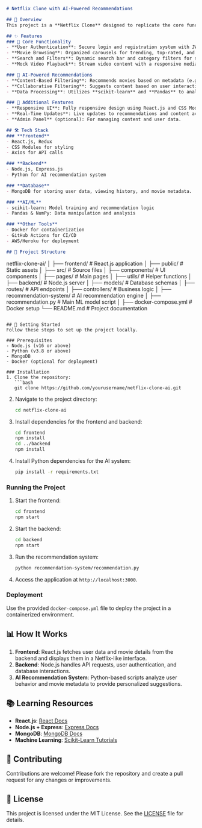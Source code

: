 ```markdown
# Netflix Clone with AI-Powered Recommendations

## 📌 Overview
This project is a **Netflix Clone** designed to replicate the core functionalities of the popular streaming platform while introducing an advanced **AI-Powered Recommendation System**. It serves as a showcase of **full-stack development** skills and the integration of **machine learning** to create a personalized user experience.

## ✨ Features
### 🎥 Core Functionality
- **User Authentication**: Secure login and registration system with JWT.
- **Movie Browsing**: Organized carousels for trending, top-rated, and user-specific recommended content.
- **Search and Filters**: Dynamic search bar and category filters for seamless navigation.
- **Mock Video Playback**: Stream video content with a responsive media player.

### 🧠 AI-Powered Recommendations
- **Content-Based Filtering**: Recommends movies based on metadata (e.g., genre, cast, director).
- **Collaborative Filtering**: Suggests content based on user interactions (e.g., watch history, ratings).
- **Data Processing**: Utilizes **scikit-learn** and **Pandas** to analyze user behavior and train models.

### 🚀 Additional Features
- **Responsive UI**: Fully responsive design using React.js and CSS Modules.
- **Real-Time Updates**: Live updates to recommendations and content availability.
- **Admin Panel** (optional): For managing content and user data.

## 🛠️ Tech Stack
### **Frontend**
- React.js, Redux
- CSS Modules for styling
- Axios for API calls

### **Backend**
- Node.js, Express.js
- Python for AI recommendation system

### **Database**
- MongoDB for storing user data, viewing history, and movie metadata.

### **AI/ML**
- scikit-learn: Model training and recommendation logic
- Pandas & NumPy: Data manipulation and analysis

### **Other Tools**
- Docker for containerization
- GitHub Actions for CI/CD
- AWS/Heroku for deployment

## 📂 Project Structure
```
netflix-clone-ai/
│
├── frontend/              # React.js application
│   ├── public/            # Static assets
│   ├── src/               # Source files
│       ├── components/    # UI components
│       ├── pages/         # Main pages
│       ├── utils/         # Helper functions
│
├── backend/               # Node.js server
│   ├── models/            # Database schemas
│   ├── routes/            # API endpoints
│   ├── controllers/       # Business logic
│
├── recommendation-system/ # AI recommendation engine
│   ├── recommendation.py  # Main ML model script
│
├── docker-compose.yml     # Docker setup
└── README.md              # Project documentation
```

## 🚀 Getting Started
Follow these steps to set up the project locally.

### Prerequisites
- Node.js (v16 or above)
- Python (v3.8 or above)
- MongoDB
- Docker (optional for deployment)

### Installation
1. Clone the repository:
   ```bash
   git clone https://github.com/yourusername/netflix-clone-ai.git
   ```
2. Navigate to the project directory:
   ```bash
   cd netflix-clone-ai
   ```
3. Install dependencies for the frontend and backend:
   ```bash
   cd frontend
   npm install
   cd ../backend
   npm install
   ```

4. Install Python dependencies for the AI system:
   ```bash
   pip install -r requirements.txt
   ```

### Running the Project
1. Start the frontend:
   ```bash
   cd frontend
   npm start
   ```
2. Start the backend:
   ```bash
   cd backend
   npm start
   ```
3. Run the recommendation system:
   ```bash
   python recommendation-system/recommendation.py
   ```

4. Access the application at `http://localhost:3000`.

### Deployment
Use the provided `docker-compose.yml` file to deploy the project in a containerized environment.

## 📊 How It Works
1. **Frontend**: React.js fetches user data and movie details from the backend and displays them in a Netflix-like interface.
2. **Backend**: Node.js handles API requests, user authentication, and database interactions.
3. **AI Recommendation System**: Python-based scripts analyze user behavior and movie metadata to provide personalized suggestions.

## 📚 Learning Resources
- **React.js**: [React Docs](https://reactjs.org/docs/getting-started.html)
- **Node.js + Express**: [Express Docs](https://expressjs.com/)
- **MongoDB**: [MongoDB Docs](https://www.mongodb.com/docs/)
- **Machine Learning**: [Scikit-Learn Tutorials](https://scikit-learn.org/stable/tutorial/index.html)

## 🤝 Contributing
Contributions are welcome! Please fork the repository and create a pull request for any changes or improvements.

## 📜 License
This project is licensed under the MIT License. See the [LICENSE](./LICENSE) file for details.
